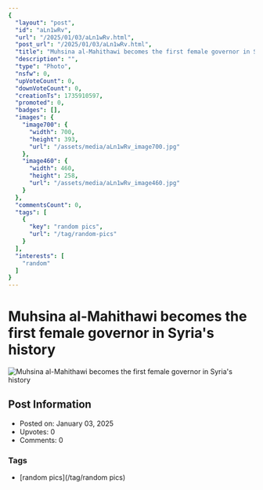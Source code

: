 ```yaml
---
{
  "layout": "post",
  "id": "aLn1wRv",
  "url": "/2025/01/03/aLn1wRv.html",
  "post_url": "/2025/01/03/aLn1wRv.html",
  "title": "Muhsina al-Mahithawi becomes the first female governor in Syria's history",
  "description": "",
  "type": "Photo",
  "nsfw": 0,
  "upVoteCount": 0,
  "downVoteCount": 0,
  "creationTs": 1735910597,
  "promoted": 0,
  "badges": [],
  "images": {
    "image700": {
      "width": 700,
      "height": 393,
      "url": "/assets/media/aLn1wRv_image700.jpg"
    },
    "image460": {
      "width": 460,
      "height": 258,
      "url": "/assets/media/aLn1wRv_image460.jpg"
    }
  },
  "commentsCount": 0,
  "tags": [
    {
      "key": "random pics",
      "url": "/tag/random-pics"
    }
  ],
  "interests": [
    "random"
  ]
}
---
```


# Muhsina al-Mahithawi becomes the first female governor in Syria's history

![Muhsina al-Mahithawi becomes the first female governor in Syria's history](/assets/media/aLn1wRv_image700.jpg)

## Post Information

- Posted on: January 03, 2025
- Upvotes: 0
- Comments: 0

### Tags

- [random pics](/tag/random pics)
